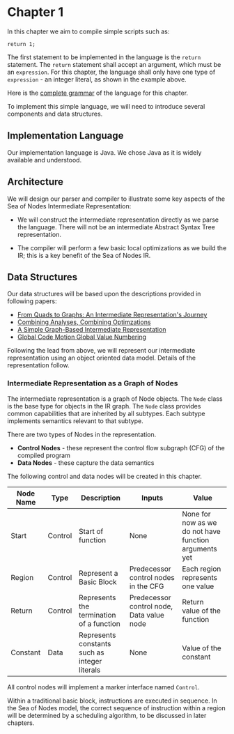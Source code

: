 # Chapter 1

In this chapter we aim to compile simple scripts such as:

```
return 1;
```

The first statement to be implemented in the language is the `return` statement.
The `return` statement shall accept an argument, which must be an `expression`.
For this chapter, the language shall only have one type of `expression` - an integer literal, as
shown in the example above. 

Here is the [complete grammar](docs/01-grammar.md) of the language for this chapter. 

To implement this simple language, we will need to introduce several components and data
structures.

## Implementation Language

Our implementation language is Java. We chose Java as it is widely available and understood.

## Architecture

We will design our parser and compiler to illustrate some key aspects of the Sea of Nodes
Intermediate Representation: 

* We will construct the intermediate representation directly as we
parse the language. There will not be an intermediate Abstract Syntax Tree representation.

* The compiler will perform a few basic local optimizations as we build the
IR; this is a key benefit of the Sea of Nodes IR.

## Data Structures

Our data structures will be based upon the descriptions provided in following papers:

* [From Quads to Graphs: An Intermediate Representation's Journey](http://softlib.rice.edu/pub/CRPC-TRs/reports/CRPC-TR93366-S.pdf)
* [Combining Analyses, Combining Optimzations](https://scholarship.rice.edu/bitstream/handle/1911/96451/TR95-252.pdf)
* [A Simple Graph-Based Intermediate Representation](https://www.oracle.com/technetwork/java/javase/tech/c2-ir95-150110.pdf)
* [Global Code Motion Global Value Numbering](https://courses.cs.washington.edu/courses/cse501/06wi/reading/click-pldi95.pdf)

Following the lead from above, we will represent our intermediate representation using an object oriented data model. Details of the
representation follow.

### Intermediate Representation as a Graph of Nodes

The intermediate representation is a graph of Node objects. The `Node` class is the base type for objects in the IR graph.
The `Node` class provides common capabilities that are inherited by all subtypes. 
Each subtype implements semantics relevant to that subtype.

There are two types of Nodes in the representation.

* **Control Nodes** - these represent the control flow subgraph (CFG) of the compiled program
* **Data Nodes** - these capture the data semantics

The following control and data nodes will be created in this chapter.

| Node Name | Type | Description            | Inputs                                     | Value                                                 |
| --- | --- |------------------------|--------------------------------------------|-------------------------------------------------------|
| Start | Control | Start of function | None                                       | None for now as we do not have function arguments yet |
| Region | Control | Represent a Basic Block | Predecessor control nodes in the CFG       | Each region represents one value |
| Return | Control | Represents the termination of a function | Predecessor control node, Data value node  | Return value of the function |
| Constant | Data | Represents constants such as integer literals | None                                       | Value of the constant |

All control nodes will implement a marker interface named `Control`.

Within a traditional basic block, instructions are executed in sequence. In the Sea of Nodes model, the correct sequence of instruction within a 
region will be determined by a scheduling algorithm, to be discussed in later chapters.

